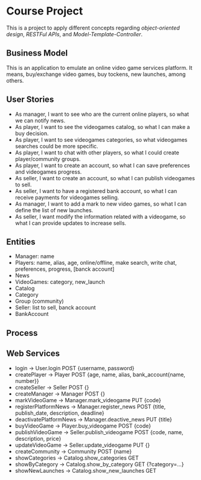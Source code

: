 # Course Project

This is a project to apply different concepts regarding _object-oriented design_, _RESTFul APIs_, and _Model-Template-Controller_.

## Business Model

This is an application to emulate an online video game services platform. It means, buy/exchange video games, buy tockens, new launches, among others.


## User Stories

- As manager, I want to see who are the current online players, so what we can notify news.
- As player, I want to see the videogames catalog, so what I can make a buy decision.
- As player, I want to see videogames categories, so what videogames searches could be more specific.
- As player, I want to chat with other players, so what I could create player/community groups.
- As player, I want to create an account, so what I can save preferences and videogames progress.
- As seller, I want to create an account, so what I can publish videogames to sell.
- As seller, I want to have a registered bank account, so what I can receive payments for videogames selling.
- As manager, I want to add a mark to new video games, so what I can define the list of new launches.
- As seller, I want modify the information related with a videogame, so what I can provide updates to increase sells.

## Entities

- Manager: name
- Players: name, alias, age, online/offline, make search, write chat, preferences, progress, [banck account]
- News
- VideoGames: category, new_launch
- Catalog
- Category
- Group (community)
- Seller: list to sell, banck account 
- BankAccount

## Process


## Web Services

- login -> User.login   POST  {username, password}
- createPlayer -> Player   POST  {age, name, alias, bank_account{name, number}}
- createSeller -> Seller   POST {}
- createManager -> Manager   POST {}
- markVideoGame -> Manager.mark_videogame    PUT {code}
- registerPlatformNews -> Manager.register_news   POST  {title, publish_date, description, deadline}
- deactivatePlatformNews -> Manager.deactive_news    PUT {title}
- buyVideoGame -> Player.buy_videogame   POST    {code}
- publishVideoGame -> Seller.publish_videogame  POST {code, name, description, price}
- updateVideoGame -> Seller.update_videogame   PUT {}
- createCommunity -> Community  POST {name}
- showCategories -> Catalog.show_categories   GET
- showByCategory -> Catalog.show_by_category    GET {?category=...}
- showNewLaunches -> Catalog.show_new_launches GET